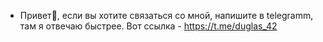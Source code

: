 - Привет👋, если вы хотите связаться со мной, напишите в telegramm, там я отвечаю быстрее. Вот ссылка - https://t.me/duglas_42

